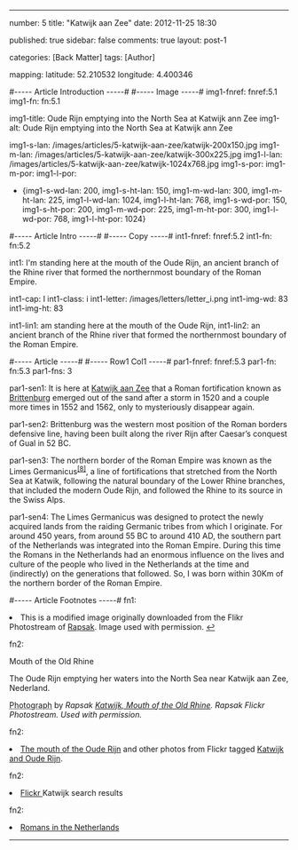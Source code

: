 ---

number: 5
title: "Katwijk aan Zee"
date: 2012-11-25 18:30

published: true
sidebar: false
comments: true
layout: post-1

categories: [Back Matter]
tags: [Author]

mapping:
 latitude: 52.210532
 longitude: 4.400346


#----- Article Introduction -----#
#----- Image -----#
img1-fnref: fnref:5.1
img1-fn: fn:5.1

img1-title: Oude Rijn emptying into the North Sea at Katwijk ann Zee
img1-alt: Oude Rijn emptying into the North Sea at Katwijk ann Zee

img1-s-lan: /images/articles/5-katwijk-aan-zee/katwijk-200x150.jpg
img1-m-lan: /images/articles/5-katwijk-aan-zee/katwijk-300x225.jpg
img1-l-lan: /images/articles/5-katwijk-aan-zee/katwijk-1024x768.jpg
img1-s-por:
img1-m-por:	
img1-l-por:

- {img1-s-wd-lan: 200, img1-s-ht-lan: 150, img1-m-wd-lan: 300, img1-m-ht-lan: 225, img1-l-wd-lan: 1024, img1-l-ht-lan: 768, img1-s-wd-por: 150, img1-s-ht-por: 200, img1-m-wd-por: 225, img1-m-ht-por: 300, img1-l-wd-por: 768, img1-l-ht-por: 1024}



#----- Article Intro -----#
#----- Copy -----#
int1-fnref: fnref:5.2
int1-fn: fn:5.2

int1: I'm standing here at the mouth of the Oude Rijn, an ancient branch of the Rhine river that formed the northernmost boundary of the Roman Empire.

int1-cap: I
int1-class: i
int1-letter: /images/letters/letter_i.png
int1-img-wd: 83
int1-img-ht: 83

int1-lin1: am standing here at the mouth of the Oude Rijn,
int1-lin2: an ancient branch of the Rhine river that formed the northernmost boundary of the Roman Empire.






#----- Article -----#
#----- Row1 Col1 -----#
par1-fnref: fnref:5.3
par1-fn: fn:5.3
par1-fns: 3

par1-sen1: It is here at <a href="http://en.wikipedia.org/wiki/Katwijk_aan_Zee">Katwijk aan Zee</a> that a Roman fortification known as <a href="http://en.wikipedia.org/wiki/Brittenburg">Brittenburg</a> emerged out of the sand after a storm in 1520 and a couple more times in 1552 and 1562, only to mysteriously disappear again.

par1-sen2: Brittenburg was the western most position of the Roman borders defensive line, having been built along the river Rijn after Caesar&rsquo;s conquest of Gual in 52 BC.

par1-sen3: The northern border of the Roman Empire was known as the Limes Germanicus<sup class="footnote fn8"><a href="/author#fn8">[8]</a></sup>, a line of fortifications that stretched from the North Sea at Katwik, following the natural boundary of the Lower Rhine branches, that included the modern Oude Rijn, and followed the Rhine to its source in the Swiss Alps.

par1-sen4: The Limes Germanicus was designed to protect the newly acquired lands from the raiding Germanic tribes from which I originate. For around 450 years, from around 55 BC to around 410 AD, the southern part of the Netherlands was integrated into the Roman Empire. During this time the Romans in the Netherlands had an enormous influence on the lives and culture of the people who lived in the Netherlands at the time and (indirectly) on the generations that followed. So, I was born within 30Km of the northern border of the Roman Empire.


#----- Article Footnotes -----#
fn1: <li id="fn:5.1">This is a modified image originally downloaded from the Flikr Photostream of <a href="http://www.flickr.com/photos/rapsak/sets/72157603746857588/" title="NL-Roman Lines">Rapsak</a>. Image used with permission. <a href="#fnref:5.1">&#8617;</a></li>


fn2: <p class="label">Mouth of the Old Rhine</p><p class="caption">The Oude Rijn emptying her waters into the North Sea near Katwijk aan Zee, Nederland.</p><p class="credit"><abbr class="type" title="Katwijk, Mouth of the Old Rhine">Photograph</abbr> by <cite>Rapsak <a href="http://www.flickr.com/photos/rapsak/" target="_blank" title="Katwijk, Mouth of the Old Rhine"> Katwijk, Mouth of the Old Rhine</a>. Rapsak Flickr Photostream. Used with permission.

fn2: <li class="fn2"><a href="http://www.flickr.com/photos/rapsak/sets/72157603746857588/">The mouth of the Oude Rijn</a> and other photos from Flickr tagged <a href="http://www.flickr.com/search/?w=all&amp;q=katwijk%2C+Oude+Rijn&amp;m=text">Katwijk and Oude Rijn</a>. </li>

fn2: <li class="fn4"><a href="http://www.flickr.com/search/?q=katwijk" target="_blank" title="Flickr Search Katwick ">Flickr </a>Katwijk search results </li>

fn2: <li class="fn5"><a href="http://en.wikipedia.org/wiki/Romans_in_the_Netherlands" target="_blank" title="Romans in the Netherlands">Romans in the Netherlands</a> </li>

---